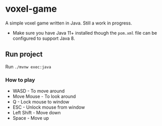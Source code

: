 # voxel-game
A simple voxel game written in Java. Still a work in progress.

* Make sure you have Java 11+ installed though the `pom.xml` file can be configured to support Java 8.

## Run project

Run `./mvnw exec:java`

### How to play

* WASD - To move around
* Move Mouse - To look around
* Q - Lock mouse to window
* ESC - Unlock mouse from window
* Left Shift - Move down
* Space - Move up 
